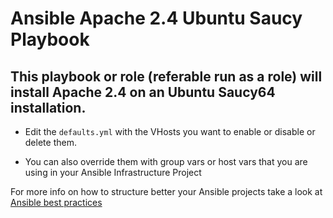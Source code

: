 Ansible Apache 2.4 Ubuntu Saucy Playbook
========================================

This playbook or role (referable run as a role) will install Apache 2.4 on an Ubuntu Saucy64 installation.
----------------------------------------------------------------------------------------------------------

- Edit the ```defaults.yml``` with the VHosts you want to enable or disable or delete them.

- You can also override them with group vars or host vars that you are using in your Ansible Infrastructure Project

For more info on how to structure better your Ansible projects take a look at [Ansible best practices](http://docs.ansible.com/playbooks_best_practices.html)
